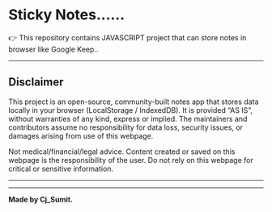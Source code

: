 # Sticky Notes......
👉 This repository contains JAVASCRIPT project that can store notes in browser like Google Keep..<br>

---

## Disclaimer
This project is an open-source, community-built notes app that stores data locally in your browser (LocalStorage / IndexedDB). It is provided “AS IS”, without warranties of any kind, express or implied. The maintainers and contributors assume no responsibility for data loss, security issues, or damages arising from use of this webpage.

Not medical/financial/legal advice. Content created or saved on this webpage is the responsibility of the user. Do not rely on this webpage for critical or sensitive information.

---

---
**Made by Cj_Sumit.**
